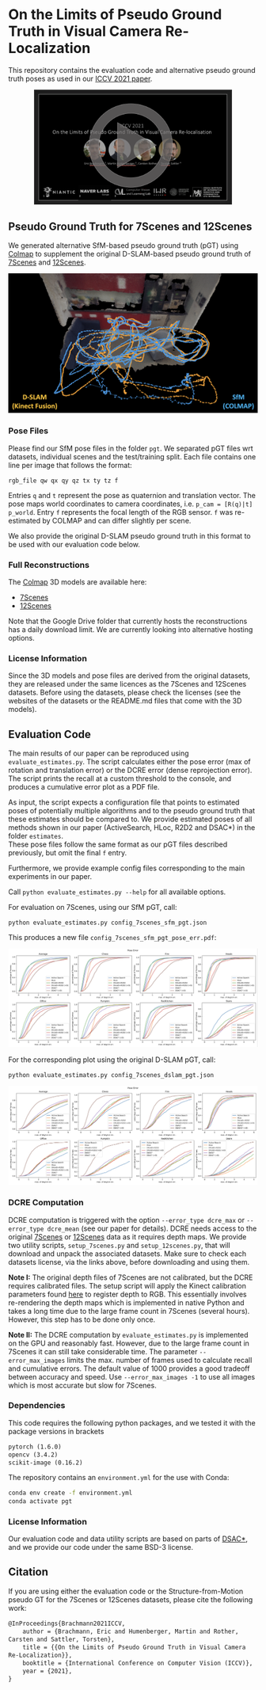# On the Limits of Pseudo Ground Truth in Visual Camera Re-Localization

This repository contains the evaluation code and alternative pseudo ground truth poses as used in our [ICCV 2021 paper](https://openaccess.thecvf.com/content/ICCV2021/html/Brachmann_On_the_Limits_of_Pseudo_Ground_Truth_in_Visual_Camera_ICCV_2021_paper.html).

<p align="center">
  <a href="https://storage.googleapis.com/niantic-lon-static/research/limits-of-pgt/iccv21_pgt_high.mp4">
  <img src="images/pgt_play_button.png" alt="video overview" width="400">
  </a>
</p>


## Pseudo Ground Truth for 7Scenes and 12Scenes

We generated alternative SfM-based pseudo ground truth (pGT) using [Colmap](https://colmap.github.io/index.html) to supplement the original D-SLAM-based pseudo ground truth of [7Scenes](https://www.microsoft.com/en-us/research/project/rgb-d-dataset-7-scenes/) and [12Scenes](http://graphics.stanford.edu/projects/reloc/).

![](images/pgt_versus.png)

### Pose Files

Please find our SfM pose files in the folder `pgt`.
We separated pGT files wrt datasets, individual scenes and the test/training split. 
Each file contains one line per image that follows the format:

```
rgb_file qw qx qy qz tx ty tz f
```
Entries `q` and `t` represent the pose as quaternion and translation vector. 
The pose maps world coordinates to camera coordinates, i.e. `p_cam = [R(q)|t] p_world`.
Entry `f` represents the focal length of the RGB sensor. 
`f` was re-estimated by COLMAP and can differ slightly per scene.

We also provide the original D-SLAM pseudo ground truth in this format to be used with our evaluation code below.

### Full Reconstructions
The [Colmap](https://colmap.github.io/index.html) 3D models are available here:
* [7Scenes](https://drive.google.com/file/d/1ATijcGCgK84NKB4Mho4_T-P7x8LSL80m/view?usp=sharing)
* [12Scenes](https://drive.google.com/file/d/1u5du-cYp3J3-BfybZVkhvgv0PPua8tud/view?usp=sharing)

Note that the Google Drive folder that currently hosts the reconstructions has a daily download limit. We are currently looking into alternative hosting options.

### License Information

Since the 3D models and pose files are derived from the original datasets, they are released under the same licences as the 7Scenes and 12Scenes datasets. 
Before using the datasets, please check the licenses (see the websites of the datasets or the README.md files that come with the 3D models). 

## Evaluation Code

The main results of our paper can be reproduced using ```evaluate_estimates.py```.
The script calculates either the pose error (max of rotation and translation error) or the DCRE error (dense reprojection error).
The script prints the recall at a custom threshold to the console, and produces a cumulative error plot as a PDF file.

As input, the script expects a configuration file that points to estimated poses of potentially multiple algorithms and to the pseudo ground truth that these estimates should be compared to.
We provide estimated poses of all methods shown in our paper (ActiveSearch, HLoc, R2D2 and DSAC*) in the folder ```estimates```.  
These pose files follow the same format as our pGT files described previously, but omit the final ```f``` entry.

Furthermore, we provide example config files corresponding to the main experiments in our paper.

Call ```python evaluate_estimates.py --help``` for all available options.

For evaluation on 7Scenes, using our SfM pGT, call:
```
python evaluate_estimates.py config_7scenes_sfm_pgt.json
```
This produces a new file ```config_7scenes_sfm_pgt_pose_err.pdf```:

![](images/output_7scenes_sfm_pgt_pose_error.png)

For the corresponding plot using the original D-SLAM pGT, call:
```
python evaluate_estimates.py config_7scenes_dslam_pgt.json
```

![](images/output_7scenes_dslam_pgt_pose_error.png)

### DCRE Computation

DCRE computation is triggered with the option ```--error_type dcre_max``` or ```--error_type dcre_mean``` (see our paper for details). 
DCRE needs access to the original [7Scenes](https://www.microsoft.com/en-us/research/project/rgb-d-dataset-7-scenes/) or [12Scenes](http://graphics.stanford.edu/projects/reloc/) data as it requires depth maps. 
We provide two utility scripts, ```setup_7scenes.py``` and ```setup_12scenes.py```, that will download and unpack the associated datasets. 
Make sure to check each datasets license, via the links above, before downloading and using them.

**Note I:** The original depth files of 7Scenes are not calibrated, but the DCRE requires calibrated files. 
The setup script will apply the Kinect calibration parameters found [here](https://projet.liris.cnrs.fr/voir/activities-dataset/kinect-calibration.html) to register depth to RGB. 
This essentially involves re-rendering the depth maps which is implemented in native Python and takes a long time due to the large frame count in 7Scenes (several hours). However, this step has to be done only once.

**Note II:** The DCRE computation by ```evaluate_estimates.py``` is implemented on the GPU and reasonably fast. 
However, due to the large frame count in 7Scenes it can still take considerable time. 
The parameter ```--error_max_images``` limits the max. number of frames used to calculate recall and cumulative errors. 
The default value of 1000 provides a good tradeoff between accuracy and speed. 
Use ```--error_max_images -1``` to use all images which is most accurate but slow for 7Scenes.

### Dependencies

This code requires the following python packages, and we tested it with the package versions in brackets

```
pytorch (1.6.0)
opencv (3.4.2)
scikit-image (0.16.2)
```

The repository contains an `environment.yml` for the use with Conda:
```bash
conda env create -f environment.yml
conda activate pgt
```

### License Information

Our evaluation code and data utility scripts are based on parts of [DSAC*](https://github.com/vislearn/dsacstar), and we provide our code under the same BSD-3 license.

## Citation
If you are using either the evaluation code or the Structure-from-Motion pseudo GT for the 7Scenes or 12Scenes datasets, please cite the following work:
```
@InProceedings{Brachmann2021ICCV,
    author = {Brachmann, Eric and Humenberger, Martin and Rother, Carsten and Sattler, Torsten},
    title = {{On the Limits of Pseudo Ground Truth in Visual Camera Re-Localization}},
    booktitle = {International Conference on Computer Vision (ICCV)},
    year = {2021},
}
```
